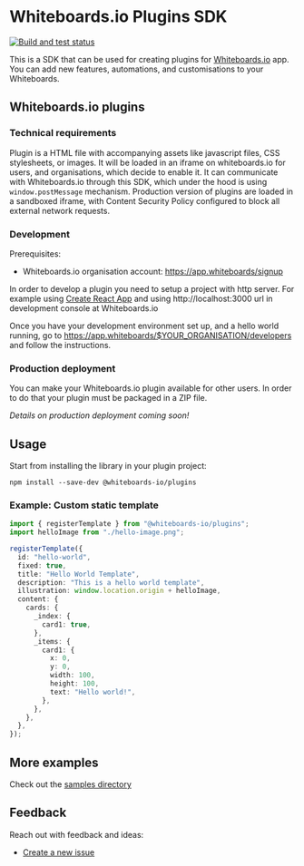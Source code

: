 # Whiteboards.io Plugins SDK

[![Build and test status](https://github.com/Whiteboards-io/whiteboards-plugins/workflows/Lint%20and%20test/badge.svg)](https://github.com/Whiteboards-io/whiteboards-plugins/actions?query=workflow%3A%22Build+and+test%22)

This is a SDK that can be used for creating plugins for [Whiteboards.io](https://whiteboards.io) app. You can add new features, automations, and customisations to your Whiteboards.

## Whiteboards.io plugins

### Technical requirements

Plugin is a HTML file with accompanying assets like javascript files, CSS stylesheets, or images. It will be loaded in an iframe on whiteboards.io for users, and organisations, which decide to enable it.
It can communicate with Whiteboards.io through this SDK, which under the hood is using `window.postMessage` mechanism.
Production version of plugins are loaded in a sandboxed iframe, with Content Security Policy configured to block all external network requests.

### Development

Prerequisites:

- Whiteboards.io organisation account: https://app.whiteboards/signup

In order to develop a plugin you need to setup a project with http server.
For example using [Create React App](https://create-react-app.dev/docs/getting-started) and using http://localhost:3000 url in development console at Whiteboards.io

Once you have your development environment set up, and a hello world running, go to https://app.whiteboards/$YOUR_ORGANISATION/developers and follow the instructions.

### Production deployment

You can make your Whiteboards.io plugin available for other users. In order to do that your plugin must be packaged in a ZIP file.

_Details on production deployment coming soon!_

## Usage

Start from installing the library in your plugin project:

```
npm install --save-dev @whiteboards-io/plugins
```

### Example: Custom static template

```typescript
import { registerTemplate } from "@whiteboards-io/plugins";
import helloImage from "./hello-image.png";

registerTemplate({
  id: "hello-world",
  fixed: true,
  title: "Hello World Template",
  description: "This is a hello world template",
  illustration: window.location.origin + helloImage,
  content: {
    cards: {
      _index: {
        card1: true,
      },
      _items: {
        card1: {
          x: 0,
          y: 0,
          width: 100,
          height: 100,
          text: "Hello world!",
        },
      },
    },
  },
});
```

## More examples

Check out the [samples directory](sample-plugins/README.md)

## Feedback

Reach out with feedback and ideas:

- [Create a new issue](https://github.com/Whiteboards-io/whiteboards-plugins/issues)
